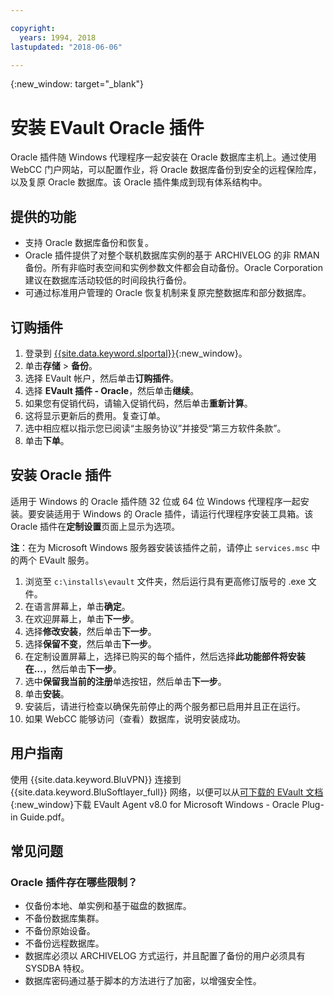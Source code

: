 ```yaml
---

copyright:
  years: 1994, 2018
lastupdated: "2018-06-06"

---
```

{:new_window: target="_blank"}

# 安装 EVault Oracle 插件

Oracle 插件随 Windows 代理程序一起安装在 Oracle 数据库主机上。通过使用 WebCC 门户网站，可以配置作业，将 Oracle 数据库备份到安全的远程保险库，以及复原 Oracle 数据库。该 Oracle 插件集成到现有体系结构中。

## 提供的功能

- 支持 Oracle 数据库备份和恢复。
- Oracle 插件提供了对整个联机数据库实例的基于 ARCHIVELOG 的非 RMAN 备份。所有非临时表空间和实例参数文件都会自动备份。Oracle Corporation 建议在数据库活动较低的时间段执行备份。
- 可通过标准用户管理的 Oracle 恢复机制来复原完整数据库和部分数据库。

## 订购插件

1. 登录到 [{{site.data.keyword.slportal}}](https://control.softlayer.com/){:new_window}。
2. 单击**存储** > **备份**。
3. 选择 EVault 帐户，然后单击**订购插件**。
4. 选择 **EVault 插件 - Oracle**，然后单击**继续**。
5. 如果您有促销代码，请输入促销代码，然后单击**重新计算**。
6. 这将显示更新后的费用。复查订单。
7. 选中相应框以指示您已阅读“主服务协议”并接受“第三方软件条款”。 
8. 单击**下单**。

## 安装 Oracle 插件

适用于 Windows 的 Oracle 插件随 32 位或 64 位 Windows 代理程序一起安装。要安装适用于 Windows 的 Oracle 插件，请运行代理程序安装工具箱。该 Oracle 插件在**定制设置**页面上显示为选项。

**注**：在为 Microsoft Windows 服务器安装该插件之前，请停止 `services.msc` 中的两个 EVault 服务。  

1. 浏览至 `c:\installs\evault` 文件夹，然后运行具有更高修订版号的 .exe 文件。
2. 在语言屏幕上，单击**确定**。
3. 在欢迎屏幕上，单击**下一步**。
4. 选择**修改安装**，然后单击**下一步**。
5. 选择**保留不变**，然后单击**下一步**。
6. 在定制设置屏幕上，选择已购买的每个插件，然后选择**此功能部件将安装在...**，然后单击**下一步**。
7. 选中**保留我当前的注册**单选按钮，然后单击**下一步**。
8. 单击**安装**。
9. 安装后，请进行检查以确保先前停止的两个服务都已启用并且正在运行。
10. 如果 WebCC 能够访问（查看）数据库，说明安装成功。 

## 用户指南

使用 {{site.data.keyword.BluVPN}} 连接到 {{site.data.keyword.BluSoftlayer_full}} 网络，以便可以从[可下载的 EVault 文档](http://downloads.service.softlayer.com/evault/Documentation/){:new_window}下载 EVault Agent v8.0 for Microsoft Windows - Oracle Plug-in Guide.pdf。

## 常见问题

### Oracle 插件存在哪些限制？
- 仅备份本地、单实例和基于磁盘的数据库。
- 不备份数据库集群。
- 不备份原始设备。
- 不备份远程数据库。
- 数据库必须以 ARCHIVELOG 方式运行，并且配置了备份的用户必须具有 SYSDBA 特权。
- 数据库密码通过基于脚本的方法进行了加密，以增强安全性。
